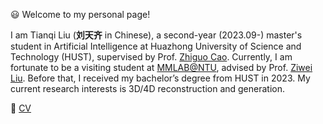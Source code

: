 ﻿<!-- 加点表情包,直接复制图片即可  https://github.com/guodongxiaren/README/blob/master/emoji.md?tdsourcetag=s_pcqq_aiomsg -->

😃 Welcome to my personal page!

I am Tianqi Liu (**刘天齐** in Chinese), a second-year (2023.09-) master's student in Artificial Intelligence at Huazhong University of Science and Technology (HUST), supervised by Prof. [Zhiguo Cao](http://english.aia.hust.edu.cn/info/1030/1072.htm). Currently, I am fortunate to be a visiting student at [MMLAB@NTU](https://www.mmlab-ntu.com/), advised by Prof. [Ziwei Liu](https://liuziwei7.github.io/). Before that, I received my bachelor’s degree from HUST in 2023.  My current research interests is 3D/4D reconstruction and generation.

📑 [CV](https://tqtqliu.github.io/assets/pdf/tianqiliu_cv.pdf)
